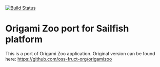 [![Build Status](https://travis-ci.org/seekerk/origamizoo-sailfish.svg?branch=master)](https://travis-ci.org/seekerk/origamizoo-sailfish)

# Origami Zoo port for Sailfish platform

This is a port of Origami Zoo application. Original version can be found here: https://github.com/oss-fruct-org/origamizoo
